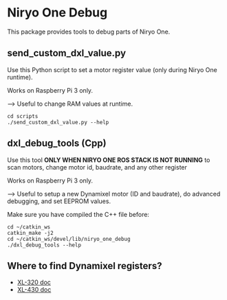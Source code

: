 # Niryo One Debug

This package provides tools to debug parts of Niryo One.

## send\_custom\_dxl\_value.py

Use this Python script to set a motor register value (only during Niryo One runtime).

Works on Raspberry Pi 3 only.

--> Useful to change RAM values at runtime.

```
cd scripts
./send_custom_dxl_value.py --help 
```

## dxl\_debug\_tools (Cpp)

Use this tool **ONLY WHEN NIRYO ONE ROS STACK IS NOT RUNNING** to scan motors, change motor id, baudrate, and any other register
 
Works on Raspberry Pi 3 only.

--> Useful to setup a new Dynamixel motor (ID and baudrate), do advanced debugging, and set EEPROM values.

Make sure you have compiled the C++ file before:

```
cd ~/catkin_ws
catkin_make -j2
cd ~/catkin_ws/devel/lib/niryo_one_debug
./dxl_debug_tools --help
```

## Where to find Dynamixel registers?

* [XL-320 doc](http://emanual.robotis.com/docs/en/dxl/x/xl320/#control-table-of-eeprom-area)
* [XL-430 doc](http://emanual.robotis.com/docs/en/dxl/x/xl430-w250/#control-table-of-eeprom-area)
